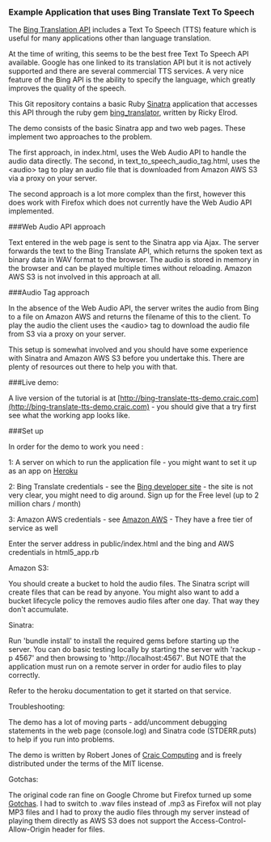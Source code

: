 ### Example Application that uses Bing Translate Text To Speech

The [Bing Translation API](http://www.microsoft.com/en-us/translator/developers.aspx) includes a Text To Speech (TTS) feature which is useful for many applications other than language translation.

At the time of writing, this seems to be the best free Text To Speech API available. Google has one linked to its translation API but it is not actively supported and there are several commercial TTS services. A very nice feature of the Bing API is the ability to specify the language, which greatly improves the quality of the speech.

This Git repository contains a basic Ruby [Sinatra](http://www.sinatrarb.com/) application that accesses this API through the ruby gem [bing_translator](https://github.com/CodeBlock/bing_translator-gem), written by Ricky Elrod.


The demo consists of the basic Sinatra app and two web pages. These implement two approaches to the problem.

The first approach, in index.html, uses the Web Audio API to handle the audio data directly. The second, in text_to_speech_audio_tag.html, uses the &lt;audio&gt; tag to play an audio file that is downloaded from Amazon AWS S3 via a proxy on your server.

The second approach is a lot more complex than the first, however this does work with Firefox which does not currently have the Web Audio API implemented.

###Web Audio API approach

Text entered in the web page is sent to the Sinatra app via Ajax. The server forwards the text to the Bing Translate API, which returns the spoken text as binary data in WAV format to the browser. The audio is stored in memory in the browser and can be played multiple times without reloading. Amazon AWS S3 is not involved in this approach at all.

###Audio Tag approach

In the absence of the Web Audio API, the server writes the audio from Bing to a file on Amazon AWS and returns the filename of this to the client. To play the audio the client uses the &lt;audio&gt; tag to download the audio file from S3 via a proxy on your server.

This setup is somewhat involved and you should have some experience with Sinatra and Amazon AWS S3 before you undertake this. There are plenty of resources out there to help you with that.


###Live demo:

A live version of the tutorial is at [http://bing-translate-tts-demo.craic.com](http://bing-translate-tts-demo.craic.com) - you should give that a try first see what the working app looks like.


###Set up

In order for the demo to work you need :

1: A server on which to run the application file - you might want to set it up as an app on [Heroku](http://heroku.com)

2: Bing Translate credentials - see the [Bing developer site](https://datamarket.azure.com/dataset/1899a118-d202-492c-aa16-ba21c33c06cb) - the site is not very clear, you might need to dig around. Sign up for the Free level (up to 2 million chars / month)

3: Amazon AWS credentials - see [Amazon AWS](http://aws.amazon.com/) - They have a free tier of service as well

Enter the server address in public/index.html and the bing and AWS credentials in html5_app.rb


Amazon S3:

You should create a bucket to hold the audio files. The Sinatra script will create files that can be read by anyone. You might also want to add a bucket lifecycle policy the removes audio files after one day. That way they don't accumulate.

Sinatra:

Run 'bundle install' to install the required gems before starting up the server. You can do basic testing locally by starting the server with 'rackup -p 4567' and then browsing to 'http://localhost:4567'. But NOTE that the application must run on a remote server in order for audio files to play correctly.

Refer to the heroku documentation to get it started on that service.

Troubleshooting:

The demo has a lot of moving parts - add/uncomment debugging statements in the web page (console.log) and Sinatra code (STDERR.puts) to help if you run into problems.


The demo is written by Robert Jones of [Craic Computing](http://craic.com) and is freely distributed under the terms of the MIT license.


Gotchas:

The original code ran fine on Google Chrome but Firefox turned up some <a href="http://craiccomputing.blogspot.com/2013/04/gotchas-when-working-with-htm5-audio.html">Gotchas</a>. I had to switch to .wav files instead of .mp3 as Firefox will not play MP3 files and I had to proxy the audio files through my server instead of playing them directly as AWS S3 does not support the Access-Control-Allow-Origin header for files.



